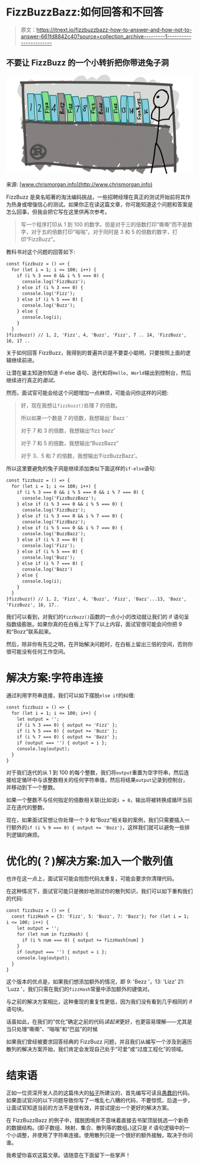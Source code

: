 # FizzBuzzBazz:如何回答和不回答

> 原文：<https://itnext.io/fizzbuzzbazz-how-to-answer-and-how-not-to-answer-661fd8842c40?source=collection_archive---------1----------------------->

## 不要让 FizzBuzz 的一个小转折把你带进兔子洞

![](img/24970fd469500f538d645b37a30ec129.png)

来源: [www.chrismorgan.info](http://www.chrismorgan.info)

FizzBuzz 是臭名昭著的淘汰编码挑战，一些招聘经理在真正的测试开始前将其作为热身或增强信心的测试。如果你正在读这篇文章，你可能知道这个问题和答案是怎么回事，但我会把它写在这里供再次参考。

> 写一个程序打印从 1 到 100 的数字。但是对于三的倍数打印“嘶嘶”而不是数字，对于五的倍数打印“嗡嗡”。对于同时是 3 和 5 的倍数的数字，打印“FizzBuzz”。

教科书对这个问题的回答如下:

```
const fizzbuzz = () => {
  for (let i = 1; i <= 100; i++) {
    if (i % 3 === 0 && i % 5 === 0) {
      console.log('FizzBuzz');
    } else if (i % 3 === 0) {
      console.log('Fizz');
    } else if (i % 5 === 0) {
      console.log('Buzz');
    } else {
      console.log(i);
    }
  }
}fizzbuzz() // 1, 2, 'Fizz', 4, 'Buzz', 'Fizz', 7 .. 14, 'FizzBuzz', 16, 17 ..
```

关于如何回答 FizzBuzz，我得到的普遍共识是不要耍小聪明，只要按照上面的逻辑继续前进。

让潜在雇主知道你知道 if-else 语句、迭代和将`Hello, World`输出到控制台，然后继续进行真正的*面试。*

然而，面试官可能会给这个问题增加一点麻烦，可能会问你这样的问题:

> 好，现在我想让`fizzbuzz()`处理 7 的倍数。
> 
> 所以如果一个数是 7 的倍数，我想输出' Bazz '
> 
> 对于 7 和 3 的倍数，我想输出‘fizz bazz’
> 
> 对于 7 和 5 的倍数，我想输出“BuzzBazz”
> 
> 对于 3、5 和 7 的倍数，我想输出‘FizzBuzzBazz’。

所以这里要避免的兔子洞是继续添加类似下面这样的`if-else`语句:

```
const fizzbuzz = () => {
  for (let i = 1; i <= 100; i++) {
    if (i % 3 === 0 && i % 5 === 0 && i % 7 === 0) {
      console.log('FizzBuzzBazz');
    } else if (i % 3 === 0 && i % 5 === 0) {
      console.log('FizzBuzz');
    } else if (i % 3 === 0 && i % 7 === 0) {
      console.log('FizzBazz');
    } else if (i % 5 === 0 && i % 7 === 0) {
      console.log('BuzzBazz');
    } else if (i % 3 === 0) {
      console.log('Fizz');
    } else if (i % 5 === 0) {
      console.log('Buzz');
    } else if (i % 7 === 0) {
      console.log('Bazz')
    } else {
      console.log(i);
    }
  }
}fizzbuzz() // 1, 2, 'Fizz', 4, 'Buzz', 'Fizz', 'Bazz'...13, 'Bazz', 'FizzBuzz', 16, 17..
```

我们可以看到，对我们的`fizzbuzz()`函数的一点小小的改动就让我们的 if 语句呈指数级膨胀。如果你真的在白板上写下了以上内容，面试官很可能会问你把 9 和“Bozz”联系起来。

然后，除非你有先见之明，在开始解决问题时，在白板上留出三倍的空间，否则你很可能没有任何工作空间。

# 解决方案:字符串连接

通过利用字符串连接，我们可以如下摆脱`else if`的纠缠:

```
const fizzbuzz = () => {
  for (let i = 1; i <= 100; i++) {
    let output = '';
    if (i % 3 === 0) { output += 'Fizz' };
    if (i % 5 === 0) { output += 'Buzz' };
    if (i % 7 === 0) { output += 'Bazz' };
    if (output === '') { output = i };
    console.log(output);
  }
}
```

对于我们迭代的从 1 到 100 的每个整数，我们将`output`重置为空字符串，然后连接给定循环中与该整数相关的任何字符串值，然后将结果`output`记录到控制台，并移动到下一个整数。

如果一个整数不与任何指定的倍数相关联(比如说`i = 8`，输出将被转换成循环当前正在迭代的整数。

现在，如果面试官想让你处理一个 9 和“Bozz”相关联的案例，我们只需要插入一行额外的`if (i % 9 === 0) { output += 'Bozz'}`，这样我们就可以避免一些排列逻辑的麻烦。

# 优化的(？)解决方案:加入一个散列值

也许在这一点上，面试官可能会抱怨代码太重复，可能会要求你清理代码。

在这种情况下，面试官可能只是微妙地测试你的散列知识，我们可以如下重构我们的代码:

```
const fizzbuzz = () => {
  const fizzHash = {3: 'Fizz', 5: 'Buzz', 7: 'Bazz'}; for (let i = 1; i <= 100; i++) {
    let output = '';
    for (let num in fizzHash) {
      if (i % num === 0) { output += fizzHash[num] }
    }
    if (output === '') { output = i };
    console.log(output);
  }
}
```

这个版本的优点是，如果我们想添加额外的情况，即 9: 'Bezz '，13: 'Lizz' 21: 'Luzz '，我们只需在我们的`fizzHash`常量中添加额外的键值对。

与之前的解决方案相比，这种重现的重复性更低，因为我们没有看到几乎相同的 if 语句块。

话虽如此，在我们的“优化”确定之前的代码*读起来*更好，也更容易理解——尤其是当只处理“嘶嘶”、“嗡嗡”和“巴兹”的时候

如果我们曾经被要求回答经典的 FizzBuzz 问题，并且我们从编写一个涉及到遍历散列的解决方案开始，我们肯定会发现自己处于“可爱”或“过度工程化”的领域。

# 结束语

正如一位资深开发人员的这篇伟大的[帖子](https://hackernoon.com/why-senior-devs-write-dumb-code-and-how-to-spot-a-junior-from-a-mile-away-27fa263b101a)所建议的，首先编写可读且[愚蠢的](https://hackernoon.com/why-senior-devs-write-dumb-code-and-how-to-spot-a-junior-from-a-mile-away-27fa263b101a)代码。如果面试官问的以下问题导致你写了一堆乱七八糟的代码，不要惊慌，后退一步，让面试官知道当前的方法不是很有效，并尝试提出一个更好的解决方案。

在 FizzBuzzBazz 的例子中，摆脱困境并不意味着直接去书架顶层挑选一个新奇的数据结构。(即子数组、映射、集合、散列等的数组。)这只是 if 语句逻辑中的一个小调整，并使用了字符串连接。使用散列只是一个很好的额外接触，取决于你问谁。

我希望你喜欢这篇文章。请随意在下面留下一些掌声！